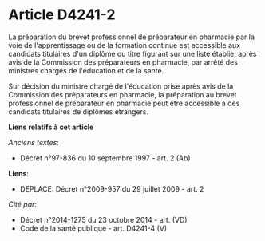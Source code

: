 # Article D4241-2

La préparation du brevet professionnel de préparateur en pharmacie par la voie de l'apprentissage ou de la formation continue
est accessible aux candidats titulaires d'un diplôme ou titre figurant sur une liste établie, après avis de la Commission des
préparateurs en pharmacie, par arrêté des ministres chargés de l'éducation et de la santé.

Sur décision du ministre chargé de l'éducation prise après avis de la Commission des préparateurs en pharmacie, la
préparation au brevet professionnel de préparateur en pharmacie peut être accessible à des candidats titulaires de diplômes
étrangers.

**Liens relatifs à cet article**

_Anciens textes_:

  - Décret n°97-836 du 10 septembre 1997 - art. 2 (Ab)

**Liens**:

  - DEPLACE: Décret n°2009-957 du 29 juillet 2009 - art. 2

_Cité par_:

  - Décret n°2014-1275 du 23 octobre 2014 - art. (VD)
  - Code de la santé publique - art. D4241-4 (V)
